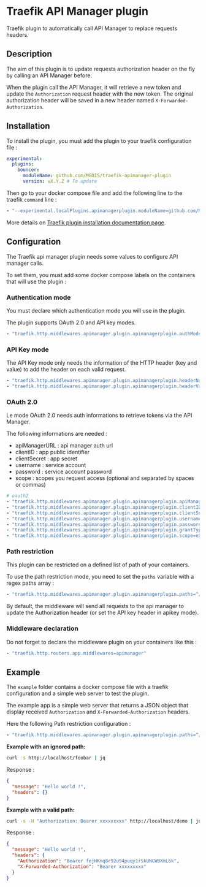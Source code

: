 # Traefik API Manager plugin

Traefik plugin to automatically call API Manager to replace requests headers.

## Description

The aim of this plugin is to update requests authorization header on the fly by calling an API Manager before.

When the plugin call the API Manager, it will retrieve a new token and update the `Authorization` request header with the new token. The original authorization header will be saved in a new header named `X-Forwarded-Authorization`.

## Installation

To install the plugin, you must add the plugin to your traefik configuration file :

```yaml
experimental:
  plugins:
    bouncer:
      moduleName: github.com/MGDIS/traefik-apimanager-plugin
      version: vX.Y.Z # To update
```

Then go to your docker compose file and add the following line to the traefik `command` line :

```yaml
- "--experimental.localPlugins.apimanagerplugin.moduleName=github.com/MGDIS/traefik-apimanager-plugin"
```

More details on [Traefik plugin installation documentation page](https://plugins.traefik.io/install).

## Configuration

The Traefik api manager plugin needs some values to configure API manager calls.

To set them, you must add some docker compose labels on the containers that will use the plugin :

### Authentication mode

You must declare which authentication mode you will use in the plugin.

The plugin supports OAuth 2.0 and API key modes.

```yaml
- "traefik.http.middlewares.apimanager.plugin.apimanagerplugin.authMode=apikey" # or authMode=oauth2
```

### API Key mode

The API Key mode only needs the information of the HTTP header (key and value) to add the header on each valid request.

```yaml
- "traefik.http.middlewares.apimanager.plugin.apimanagerplugin.headerName=X-Api-Key"
- "traefik.http.middlewares.apimanager.plugin.apimanagerplugin.headerValue=qwdkjasldoq0123qojwdoqiu12903"
```

### OAuth 2.0

Le mode OAuth 2.0 needs auth informations to retrieve tokens via the API Manager.

The following informations are needed :
- apiManagerURL : api manager auth url
- clientID : app public identifier
- clientSecret : app secret
- username : service account
- password : service account password
- scope : scopes you request access (optional and separated by spaces or commas)

```yaml
# oauth2
- "traefik.http.middlewares.apimanager.plugin.apimanagerplugin.apiManagerURL=http://apimanager:8080/auth"
- "traefik.http.middlewares.apimanager.plugin.apimanagerplugin.clientID=clientID"
- "traefik.http.middlewares.apimanager.plugin.apimanagerplugin.clientSecret=clientSecret"
- "traefik.http.middlewares.apimanager.plugin.apimanagerplugin.username=username"
- "traefik.http.middlewares.apimanager.plugin.apimanagerplugin.password=password"
- "traefik.http.middlewares.apimanager.plugin.apimanagerplugin.grantType=password"
- "traefik.http.middlewares.apimanager.plugin.apimanagerplugin.scope=example"
```

### Path restriction

This plugin can be restricted on a defined list of path of your containers. 

To use the path restriction mode, you need to set the `paths` variable with a regex paths array :

```yaml
- "traefik.http.middlewares.apimanager.plugin.apimanagerplugin.paths=^/demo$,^/demo/.+$,^/foobar/.*$"
```

By default, the middleware will send all requests to the api manager to update the Authorization header (or set the API key header in apikey mode).

### Middleware declaration

Do not forget to declare the middleware plugin on your containers like this :

```yaml
- "traefik.http.routers.app.middlewares=apimanager"
```

## Example

The `example` folder contains a docker compose file with a traefik configuration and a simple web server to test the plugin.

The example app is a simple web server that returns a JSON object that display received `Authorization` and `X-Forwarded-Authorization` headers.

Here the following Path restriction configuration :

```yaml
- "traefik.http.middlewares.apimanager.plugin.apimanagerplugin.paths=^/demo$,^/demo/.+$,^/foobar/.*$"
```

**Example with an ignored path:**

```sh
curl -s http://localhost/foobar | jq
```

Response :
```json
{
  "message": "Hello world !",
  "headers": {}
}
```

**Example with a valid path:**

```sh
curl -s -H "Authorization: Bearer xxxxxxxxx" http://localhost/demo | jq
```

Response :
```json
{
  "message": "Hello world !",
  "headers": {
    "Authorization": "Bearer fejHKnq8r92u94puqy1rSkUNCWBXmL6k",
    "X-Forwarded-Authorization": "Bearer xxxxxxxxx"
  }
}
```